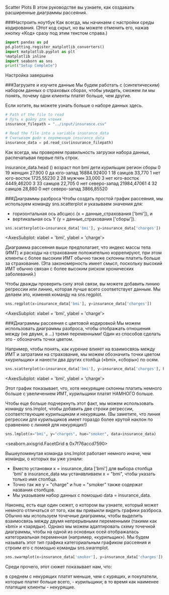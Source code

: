 Scatter Plots
В этом руководстве вы узнаете, как создавать расширенные диаграммы рассеяния.

###Настроить ноутбук
Как всегда, мы начинаем с настройки среды кодирования. (Этот код скрыт, но вы можете отменить его, нажав кнопку «Код» сразу под этим текстом справа.)

```python
import pandas as pd
pd.plotting.register_matplotlib_converters()
import matplotlib.pyplot as plt
%matplotlib inline
import seaborn as sns
print("Setup Complete")
```
Настройка завершена

###Загрузите и изучите данные
Мы будем работать с (синтетическим) набором данных о страховых сборах, чтобы увидеть, сможем ли мы понять, почему 
 одни клиенты платят больше, чем другие.

Если хотите, вы можете узнать больше о наборе данных здесь.
```python
# Path of the file to read
# Путь к файлу для чтения
insurance_filepath = "../input/insurance.csv"

# Read the file into a variable insurance_data
# Считываем файл в переменную insurance_data
insurance_data = pd.read_csv(insurance_filepath)
```

Как всегда, мы проверяем правильность загрузки набора данных, распечатывая первые пять строк.

insurance_data.head ()
возраст пол bmi дети курильщик регион сборы
0 19 женщин 27.900 0 да юго-запад 16884.92400
1 18 самцов 33,770 1 нет юго-восток 1725,55230
2 28 мужчин 33,000 3 нет юго-восток 4449,46200
3 33 самцов 22,705 0 нет северо-запад 21984,47061
4 32 самцов 28,880 0 нет северо-запад 3866,85520

###Диаграммы разброса
Чтобы создать простой график рассеяния, мы используем команду sns.scatterplot и указываем значения для:

- горизонтальная ось абсцисс (x = данные_страхования ['bmi']), и
- вертикальная ось Y (y = данные_страхования ['сборы']).
```python
sns.scatterplot(x=insurance_data['bmi'], y=insurance_data['charges'])
```
<AxesSubplot: xlabel = 'bmi', ylabel = 'charge'>

Диаграмма рассеяния выше предполагает, что индекс массы тела (ИМТ) и расходы на страхование положительно 
коррелируют, при этом клиенты с более высоким ИМТ обычно также склонны платить больше за страхование. (Эта 
закономерность имеет смысл, поскольку высокий ИМТ обычно связан с более высоким риском хронических заболеваний.)

Чтобы дважды проверить силу этой связи, вы можете добавить линию регрессии или линию, которая лучше всего 
соответствует данным. Мы делаем это, изменяя команду на sns.regplot.

```python
sns.regplot(x=insurance_data['bmi'], y=insurance_data['charges'])
```
<AxesSubplot: xlabel = 'bmi', ylabel = 'charge'>

###Диаграммы рассеяния с цветовой кодировкой
Мы можем использовать диаграммы разброса, чтобы отображать отношения между (не двумя, а ...) тремя переменными! 
 Один из способов сделать это - обозначить точки цветом.

Например, чтобы понять, как курение влияет на взаимосвязь между ИМТ и затратами на страхование, мы можем обозначить 
 точки цветом «курильщик» и нанести два других столбца («bmi», «сборы») по осям.

```python
sns.scatterplot(x=insurance_data['bmi'], y=insurance_data['charges'], hue=insurance_data['smoker'])
```
<AxesSubplot: xlabel = 'bmi', ylabel = 'charge'>

Этот график показывает, что, хотя некурящие склонны платить немного больше с увеличением ИМТ, курильщики платят 
 НАМНОГО больше.

Чтобы еще больше подчеркнуть этот факт, мы можем использовать команду sns.lmplot, чтобы добавить две строки 
регрессии, соответствующие курильщикам и некурящим. (Вы заметите, что линия регрессии для курильщиков имеет 
гораздо более крутой наклон по сравнению с линией для некурящих!)

```python
sns.lmplot(x="bmi", y="charges", hue="smoker", data=insurance_data)
```
<seaborn.axisgrid.FacetGrid в 0x7f76accd7590>

Вышеупомянутая команда sns.lmplot работает немного иначе, чем команды, о которых вы уже узнали:

- Вместо установки x = insurance_data ['bmi'] для выбора столбца 'bmi' в insurance_data мы устанавливаем x = "bmi", 
чтобы указать только имя столбца.
- Точно так же y = "charge" и hue = "smoker" также содержат названия столбцов.
- Мы указываем набор данных с помощью data = insurance_data.

Наконец, есть еще один сюжет, о котором вы узнаете, который может немного отличаться от того, как вы привыкли 
видеть графики разброса. Обычно мы используем точечные диаграммы, чтобы выделить взаимосвязь между двумя 
непрерывными переменными (такими как «bmi» и «заряды»). Однако мы можем адаптировать схему точечной диаграммы, 
чтобы на одной из основных осей отображалась категориальная переменная (например, «курильщик»). Мы будем называть 
этот тип графика категориальным графиком рассеяния и строим его с помощью команды sns.swarmplot.

```python
sns.swarmplot(x=insurance_data['smoker'], y=insurance_data['charges'])
```
Среди прочего, этот сюжет показывает нам, что:

в среднем с некурящих платят меньше, чем с курящих, и покупатели, которые платят больше всего, - курильщики; в то 
время как наименее платящие клиенты - некурящие.